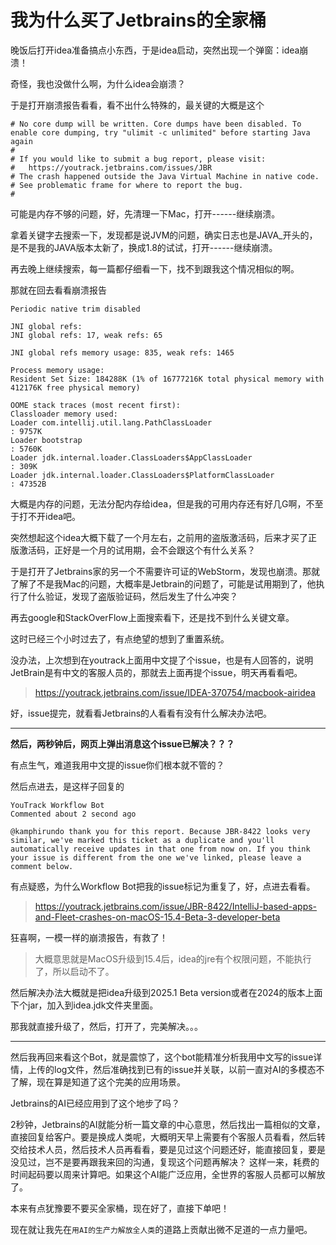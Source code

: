 # 我为什么买了Jetbrains的全家桶

晚饭后打开idea准备搞点小东西，于是idea启动，突然出现一个弹窗：idea崩溃！

奇怪，我也没做什么啊，为什么idea会崩溃？

于是打开崩溃报告看看，看不出什么特殊的，最关键的大概是这个

```text
# No core dump will be written. Core dumps have been disabled. To enable core dumping, try "ulimit -c unlimited" before starting Java again
#
# If you would like to submit a bug report, please visit:
#   https://youtrack.jetbrains.com/issues/JBR
# The crash happened outside the Java Virtual Machine in native code.
# See problematic frame for where to report the bug.
#
```

可能是内存不够的问题，好，先清理一下Mac，打开------继续崩溃。

拿着关键字去搜索一下，发现都是说JVM的问题，确实日志也是JAVA_开头的，是不是我的JAVA版本太新了，换成1.8的试试，打开------继续崩溃。

再去晚上继续搜索，每一篇都仔细看一下，找不到跟我这个情况相似的啊。

那就在回去看看崩溃报告

```text
Periodic native trim disabled

JNI global refs:
JNI global refs: 17, weak refs: 65

JNI global refs memory usage: 835, weak refs: 1465

Process memory usage:
Resident Set Size: 184288K (1% of 16777216K total physical memory with 412176K free physical memory)

OOME stack traces (most recent first):
Classloader memory used:
Loader com.intellij.util.lang.PathClassLoader                                          : 9757K
Loader bootstrap                                                                       : 5760K
Loader jdk.internal.loader.ClassLoaders$AppClassLoader                                 : 309K
Loader jdk.internal.loader.ClassLoaders$PlatformClassLoader                            : 47352B
```

大概是内存的问题，无法分配内存给idea，但是我的可用内存还有好几G啊，不至于打不开idea吧。

突然想起这个idea大概下载了一个月左右，之前用的盗版激活码，后来才买了正版激活码，正好是一个月的试用期，会不会跟这个有什么关系？

于是打开了Jetbrains家的另一个不需要许可证的WebStorm，发现也崩溃。那就了解了不是我Mac的问题，大概率是Jetbrain的问题了，可能是试用期到了，他执行了什么验证，发现了盗版验证码，然后发生了什么冲突？

再去google和StackOverFlow上面搜索看下，还是找不到什么关键文章。

这时已经三个小时过去了，有点绝望的想到了重置系统。

没办法，上次想到在youtrack上面用中文提了个issue，也是有人回答的，说明JetBrain是有中文的客服人员的，那就去上面再提个issue，明天再看看吧。

> https://youtrack.jetbrains.com/issue/IDEA-370754/macbook-airidea

好，issue提完，就看看Jetbrains的人看看有没有什么解决办法吧。

---

**然后，两秒钟后，网页上弹出消息这个issue已解决？？？**

有点生气，难道我用中文提的issue你们根本就不管的？

然后点进去，是这样子回复的

```text
YouTrack Workflow Bot
Commented about 2 second ago

@kamphirundo thank you for this report. Because JBR-8422 looks very similar, we've marked this ticket as a duplicate and you'll automatically receive updates in that one from now on. If you think your issue is different from the one we've linked, please leave a comment below.
```

有点疑惑，为什么Workflow Bot把我的issue标记为重复了，好，点进去看看。

> https://youtrack.jetbrains.com/issue/JBR-8422/IntelliJ-based-apps-and-Fleet-crashes-on-macOS-15.4-Beta-3-developer-beta

狂喜啊，一模一样的崩溃报告，有救了！

> 大概意思就是MacOS升级到15.4后，idea的jre有个权限问题，不能执行了，所以启动不了。

然后解决办法大概就是把idea升级到2025.1 Beta version或者在2024的版本上面下个jar，加入到idea.jdk文件夹里面。

那我就直接升级了，然后，打开了，完美解决。。。

---

然后我再回来看这个Bot，就是震惊了，这个bot能精准分析我用中文写的issue详情，上传的log文件，然后准确找到已有的issue并关联，以前一直对AI的多模态不了解，现在算是知道了这个完美的应用场景。

Jetbrains的AI已经应用到了这个地步了吗？

2秒钟，Jetbrains的AI就能分析一篇文章的中心意思，然后找出一篇相似的文章，直接回复给客户。要是换成人类呢，大概明天早上需要有个客服人员看看，然后转交给技术人员，然后技术人员再看看，要是见过这个问题还好，能直接回复，要是没见过，岂不是要再跟我来回的沟通，复现这个问题再解决？
这样一来，耗费的时间起码要以周来计算吧。如果这个AI能广泛应用，全世界的客服人员都可以解放了。

本来有点犹豫要不要买全家桶，现在好了，直接下单吧！

现在就让我先在`用AI的生产力解放全人类`的道路上贡献出微不足道的一点力量吧。
